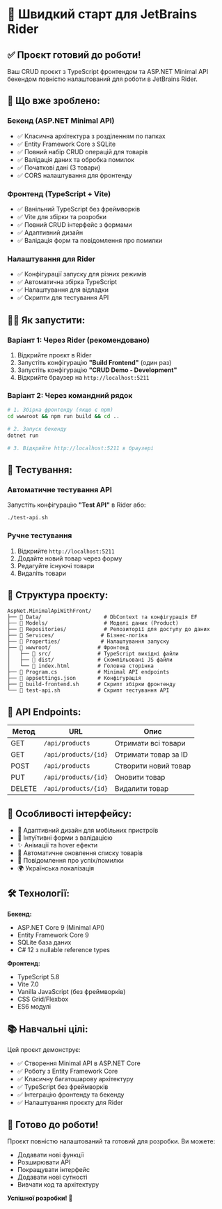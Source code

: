 # 🚀 Швидкий старт для JetBrains Rider

## ✅ Проєкт готовий до роботи!

Ваш CRUD проєкт з TypeScript фронтендом та ASP.NET Minimal API бекендом повністю налаштований для роботи в JetBrains Rider.

## 🎯 Що вже зроблено:

### Бекенд (ASP.NET Minimal API)
- ✅ Класична архітектура з розділенням по папках
- ✅ Entity Framework Core з SQLite
- ✅ Повний набір CRUD операцій для товарів
- ✅ Валідація даних та обробка помилок
- ✅ Початкові дані (3 товари)
- ✅ CORS налаштування для фронтенду

### Фронтенд (TypeScript + Vite)
- ✅ Ванільний TypeScript без фреймворків
- ✅ Vite для збірки та розробки
- ✅ Повний CRUD інтерфейс з формами
- ✅ Адаптивний дизайн
- ✅ Валідація форм та повідомлення про помилки

### Налаштування для Rider
- ✅ Конфігурації запуску для різних режимів
- ✅ Автоматична збірка TypeScript
- ✅ Налаштування для відладки
- ✅ Скрипти для тестування API

## 🏃‍♂️ Як запустити:

### Варіант 1: Через Rider (рекомендовано)
1. Відкрийте проєкт в Rider
2. Запустіть конфігурацію **"Build Frontend"** (один раз)
3. Запустіть конфігурацію **"CRUD Demo - Development"**
4. Відкрийте браузер на `http://localhost:5211`

### Варіант 2: Через командний рядок
```bash
# 1. Збірка фронтенду (якщо є npm)
cd wwwroot && npm run build && cd ..

# 2. Запуск бекенду
dotnet run

# 3. Відкрийте http://localhost:5211 в браузері
```

## 🧪 Тестування:

### Автоматичне тестування API
Запустіть конфігурацію **"Test API"** в Rider або:
```bash
./test-api.sh
```

### Ручне тестування
1. Відкрийте `http://localhost:5211`
2. Додайте новий товар через форму
3. Редагуйте існуючі товари
4. Видаліть товари

## 📁 Структура проєкту:

```
AspNet.MinimalApiWithFront/
├── 📁 Data/                    # DbContext та конфігурація EF
├── 📁 Models/                  # Моделі даних (Product)
├── 📁 Repositories/            # Репозиторії для доступу до даних
├── 📁 Services/               # Бізнес-логіка
├── 📁 Properties/             # Налаштування запуску
├── 📁 wwwroot/               # Фронтенд
│   ├── 📁 src/               # TypeScript вихідні файли
│   ├── 📁 dist/              # Скомпільовані JS файли
│   └── 📄 index.html         # Головна сторінка
├── 📄 Program.cs             # Minimal API endpoints
├── 📄 appsettings.json       # Конфігурація
├── 📄 build-frontend.sh      # Скрипт збірки фронтенду
└── 📄 test-api.sh            # Скрипт тестування API
```

## 🔧 API Endpoints:

| Метод | URL | Опис |
|-------|-----|------|
| GET | `/api/products` | Отримати всі товари |
| GET | `/api/products/{id}` | Отримати товар за ID |
| POST | `/api/products` | Створити новий товар |
| PUT | `/api/products/{id}` | Оновити товар |
| DELETE | `/api/products/{id}` | Видалити товар |

## 🎨 Особливості інтерфейсу:

- 📱 Адаптивний дизайн для мобільних пристроїв
- 🎯 Інтуїтивні форми з валідацією
- ✨ Анімації та hover ефекти
- 🔄 Автоматичне оновлення списку товарів
- 💬 Повідомлення про успіх/помилки
- 🌍 Українська локалізація

## 🛠️ Технології:

**Бекенд:**
- ASP.NET Core 9 (Minimal API)
- Entity Framework Core 9
- SQLite база даних
- C# 12 з nullable reference types

**Фронтенд:**
- TypeScript 5.8
- Vite 7.0
- Vanilla JavaScript (без фреймворків)
- CSS Grid/Flexbox
- ES6 модулі

## 📚 Навчальні цілі:

Цей проєкт демонструє:
- ✅ Створення Minimal API в ASP.NET Core
- ✅ Роботу з Entity Framework Core
- ✅ Класичну багатошарову архітектуру
- ✅ TypeScript без фреймворків
- ✅ Інтеграцію фронтенду та бекенду
- ✅ Налаштування проєкту для Rider

## 🎉 Готово до роботи!

Проєкт повністю налаштований та готовий для розробки. Ви можете:
- Додавати нові функції
- Розширювати API
- Покращувати інтерфейс
- Додавати нові сутності
- Вивчати код та архітектуру

**Успішної розробки! 🚀**
